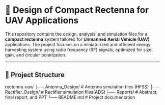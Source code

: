 # 📡 Design of Compact Rectenna for UAV Applications

This repository contains the design, analysis, and simulation files for a **compact rectenna** system tailored for **Unmanned Aerial Vehicle (UAV)** applications. The project focuses on a miniaturized and efficient energy harvesting system using radio frequency (RF) signals, optimized for size, gain, and circular polarization.

---

## 📁 Project Structure
rectenna-uav/
├── Antenna_Design/           # Antenna simulation files (HFSS)
├── Rectifier_Design/         # Rectifier simulation files(ADS)
├── Reports/                  # Abstract, final report, and PPT
└── README.md                 # Project documentation



